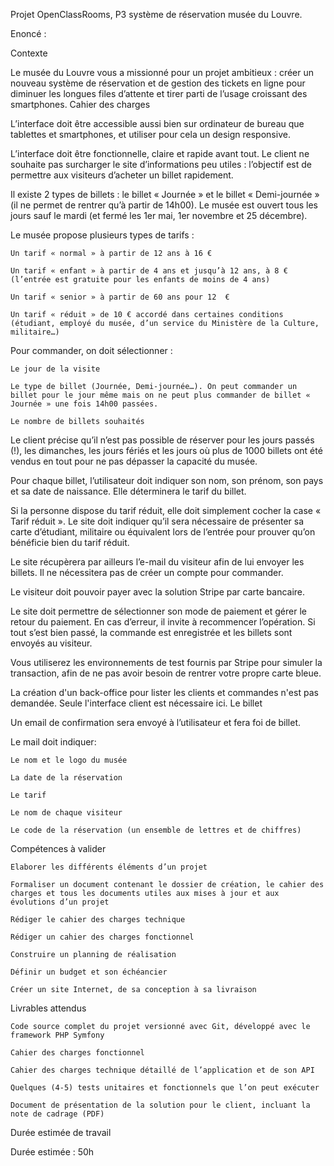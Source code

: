 Projet OpenClassRooms, P3 système de réservation musée du Louvre.

Enoncé :

Contexte

Le musée du Louvre vous a missionné pour un projet ambitieux : créer un nouveau système de réservation et de gestion des tickets en ligne pour diminuer les longues files d’attente et tirer parti de l’usage croissant des smartphones.
Cahier des charges

L’interface doit être accessible aussi bien sur ordinateur de bureau que tablettes et smartphones, et utiliser pour cela un design responsive.

L’interface doit être fonctionnelle, claire et rapide avant tout. Le client ne souhaite pas surcharger le site d’informations peu utiles : l’objectif est de permettre aux visiteurs d’acheter un billet rapidement.

Il existe 2 types de billets : le billet « Journée » et le billet « Demi-journée » (il ne permet de rentrer qu’à partir de 14h00). Le musée est ouvert tous les jours sauf le mardi (et fermé les 1er mai, 1er novembre et 25 décembre).

Le musée propose plusieurs types de tarifs :

    Un tarif « normal » à partir de 12 ans à 16 €

    Un tarif « enfant » à partir de 4 ans et jusqu’à 12 ans, à 8 € (l’entrée est gratuite pour les enfants de moins de 4 ans)

    Un tarif « senior » à partir de 60 ans pour 12  €

    Un tarif « réduit » de 10 € accordé dans certaines conditions (étudiant, employé du musée, d’un service du Ministère de la Culture, militaire…)

Pour commander, on doit sélectionner :

    Le jour de la visite

    Le type de billet (Journée, Demi-journée…). On peut commander un billet pour le jour même mais on ne peut plus commander de billet « Journée » une fois 14h00 passées.

    Le nombre de billets souhaités

Le client précise qu’il n’est pas possible de réserver pour les jours passés (!), les dimanches, les jours fériés et les jours où plus de 1000 billets ont été vendus en tout pour ne pas dépasser la capacité du musée.

Pour chaque billet, l’utilisateur doit indiquer son nom, son prénom, son pays et sa date de naissance. Elle déterminera le tarif du billet.

Si la personne dispose du tarif réduit, elle doit simplement cocher la case « Tarif réduit ». Le site doit indiquer qu’il sera nécessaire de présenter sa carte d’étudiant, militaire ou équivalent lors de l’entrée pour prouver qu’on bénéficie bien du tarif réduit.

Le site récupèrera par ailleurs l’e-mail du visiteur afin de lui envoyer les billets. Il ne nécessitera pas de créer un compte pour commander.

Le visiteur doit pouvoir payer avec la solution Stripe par carte bancaire.

Le site doit permettre de sélectionner son mode de paiement et gérer le retour du paiement. En cas d’erreur, il invite à recommencer l’opération. Si tout s’est bien passé, la commande est enregistrée et les billets sont envoyés au visiteur.

Vous utiliserez les environnements de test fournis par Stripe pour simuler la transaction, afin de ne pas avoir besoin de rentrer votre propre carte bleue.

La création d'un back-office pour lister les clients et commandes n'est pas demandée. Seule l'interface client est nécessaire ici.
Le billet

Un email de confirmation sera envoyé à l’utilisateur et fera foi de billet.

Le mail doit indiquer:

    Le nom et le logo du musée

    La date de la réservation

    Le tarif

    Le nom de chaque visiteur

    Le code de la réservation (un ensemble de lettres et de chiffres)

Compétences à valider

    Elaborer les différents éléments d’un projet

    Formaliser un document contenant le dossier de création, le cahier des charges et tous les documents utiles aux mises à jour et aux évolutions d’un projet

    Rédiger le cahier des charges technique

    Rédiger un cahier des charges fonctionnel

    Construire un planning de réalisation

    Définir un budget et son échéancier

    Créer un site Internet, de sa conception à sa livraison

Livrables attendus

    Code source complet du projet versionné avec Git, développé avec le framework PHP Symfony

    Cahier des charges fonctionnel

    Cahier des charges technique détaillé de l’application et de son API

    Quelques (4-5) tests unitaires et fonctionnels que l’on peut exécuter

    Document de présentation de la solution pour le client, incluant la note de cadrage (PDF)

Durée estimée de travail

Durée estimée : 50h